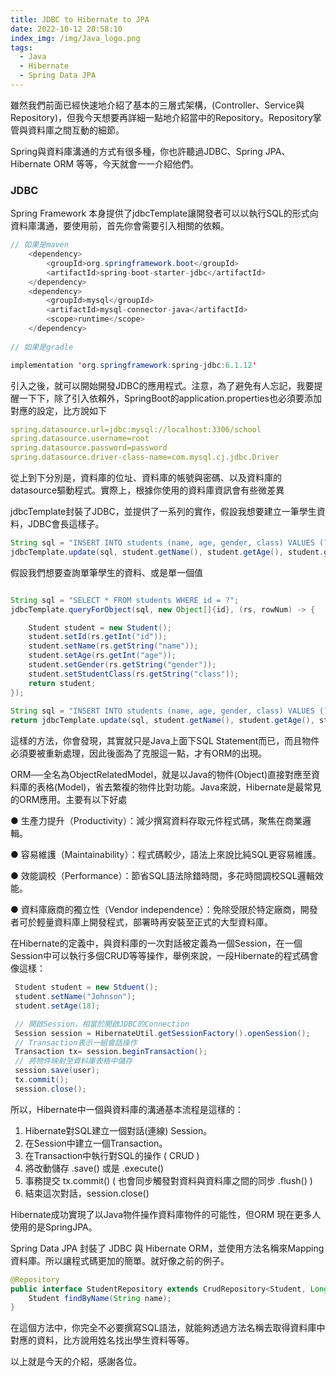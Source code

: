```yaml
---
title: JDBC to Hibernate to JPA
date: 2022-10-12 20:58:10
index_img: /img/Java_logo.png
tags:
  - Java
  - Hibernate
  - Spring Data JPA
---
```


雖然我們前面已經快速地介紹了基本的三層式架構，(Controller、Service與Repository)，但我今天想要再詳細一點地介紹當中的Repository。Repository掌管與資料庫之間互動的細節。

Spring與資料庫溝通的方式有很多種，你也許聽過JDBC、Spring JPA、Hibernate ORM 等等，今天就會一一介紹他們。

### JDBC

Spring Framework 本身提供了jdbcTemplate讓開發者可以以執行SQL的形式向資料庫溝通，要使用前，首先你會需要引入相關的依賴。

```java
// 如果是maven
    <dependency>
        <groupId>org.springframework.boot</groupId>
        <artifactId>spring-boot-starter-jdbc</artifactId>
    </dependency>
    <dependency>
        <groupId>mysql</groupId>
        <artifactId>mysql-connector-java</artifactId>
        <scope>runtime</scope>
    </dependency>
    
// 如果是gradle

implementation 'org.springframework:spring-jdbc:6.1.12'

```

引入之後，就可以開始開發JDBC的應用程式。注意，為了避免有人忘記，我要提醒一下下，除了引入依賴外，SpringBoot的application.properties也必須要添加對應的設定，比方說如下

```yml
spring.datasource.url=jdbc:mysql://localhost:3306/school
spring.datasource.username=root
spring.datasource.password=password
spring.datasource.driver-class-name=com.mysql.cj.jdbc.Driver
```

從上到下分別是，資料庫的位址、資料庫的帳號與密碼、以及資料庫的datasource驅動程式。實際上，根據你使用的資料庫資訊會有些微差異

jdbcTemplate封裝了JDBC，並提供了一系列的實作，假設我想要建立一筆學生資料，JDBC會長這樣子。

```java
String sql = "INSERT INTO students (name, age, gender, class) VALUES (?, ?, ?, ?)";
jdbcTemplate.update(sql, student.getName(), student.getAge(), student.getGender(), student.getStudentClass());
```

假設我們想要查詢單筆學生的資料、或是單一個值

```java

String sql = "SELECT * FROM students WHERE id = ?";
jdbcTemplate.queryForObject(sql, new Object[]{id}, (rs, rowNum) -> {

    Student student = new Student();
    student.setId(rs.getInt("id"));
    student.setName(rs.getString("name"));
    student.setAge(rs.getInt("age"));
    student.setGender(rs.getString("gender"));
    student.setStudentClass(rs.getString("class"));
    return student;
});
    
String sql = "INSERT INTO students (name, age, gender, class) VALUES (?, ?, ?, ?)";
return jdbcTemplate.update(sql, student.getName(), student.getAge(), student.getGender(), student.getStudentClass());
```

這樣的方法，你會發現，其實就只是Java上面下SQL Statement而已，而且物件必須要被重新處理，因此後面為了克服這一點，才有ORM的出現。

ORM──全名為ObjectRelatedModel，就是以Java的物件(Object)直接對應至資料庫的表格(Model)，省去繁複的物件比對功能。Java來說，Hibernate是最常見的ORM應用。主要有以下好處

● 生產力提升（Productivity）：減少撰寫資料存取元件程式碼，聚焦在商業邏輯。

● 容易維護（Maintainability）：程式碼較少，語法上來說比純SQL更容易維護。

● 效能調校（Performance）：節省SQL語法除錯時間，多花時間調校SQL邏輯效能。

● 資料庫廠商的獨立性（Vendor independence）：免除受限於特定廠商，開發者可於輕量資料庫上開發程式，部署時再安裝至正式的大型資料庫。

在Hibernate的定義中，與資料庫的一次對話被定義為一個Session，在一個Session中可以執行多個CRUD等等操作，舉例來說，一段Hibernate的程式碼會像這樣：

```java
 Student student = new Stduent(); 
 student.setName("Johnson"); 
 student.setAge(18); 

 // 開啟Session，相當於開啟JDBC的Connection
 Session session = HibernateUtil.getSessionFactory().openSession(); 
 // Transaction表示一組會話操作
 Transaction tx= session.beginTransaction(); 
 // 將物件映射至資料庫表格中儲存
 session.save(user);
 tx.commit(); 
 session.close(); 
```

所以，Hibernate中一個與資料庫的溝通基本流程是這樣的：

1. Hibernate對SQL建立一個對話(連線) Session。
2. 在Session中建立一個Transaction。
3. 在Transaction中執行對SQL的操作 ( CRUD )
4. 將改動儲存 .save() 或是 .execute()
5. 事務提交  tx.commit() ( 也會同步觸發對資料與資料庫之間的同步 .flush() )
6. 結束這次對話，session.close()

Hibernate成功實現了以Java物件操作資料庫物件的可能性，但ORM 現在更多人使用的是SpringJPA。

Spring Data JPA 封裝了 JDBC 與 Hibernate ORM，並使用方法名稱來Mapping資料庫。所以讓程式碼更加的簡單。就好像之前的例子。

```java
@Repository
public interface StudentRepository extends CrudRepository<Student, Long> {
    Student findByName(String name);
}
```

在這個方法中，你完全不必要撰寫SQL語法，就能夠透過方法名稱去取得資料庫中對應的資料，比方說用姓名找出學生資料等等。

以上就是今天的介紹，感謝各位。